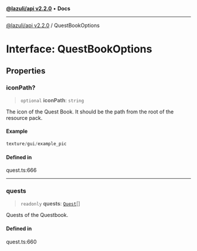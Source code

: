 [**@lazuli/api v2.2.0**](../README.md) • **Docs**

***

[@lazuli/api v2.2.0](../globals.md) / QuestBookOptions

# Interface: QuestBookOptions

## Properties

### iconPath?

> `optional` **iconPath**: `string`

The icon of the Quest Book.
It should be the path from the root of the resource pack.

#### Example

```ts
texture/gui/example_pic
```

#### Defined in

quest.ts:666

***

### quests

> `readonly` **quests**: [`Quest`](../classes/Quest.md)[]

Quests of the Questbook.

#### Defined in

quest.ts:660
